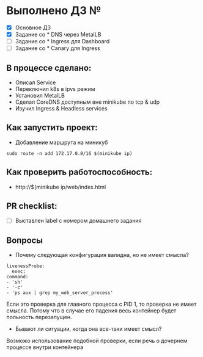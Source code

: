 # Выполнено ДЗ №

 - [x] Основное ДЗ
 - [x] Задание со * DNS через MetalLB
 - [ ] Задание со * Ingress для Dashboard
 - [ ] Задание со * Canary для Ingress

## В процессе сделано:
 - Описал Service
 - Переключил k8s в ipvs режим
 - Установил MetalLB 
 - Сделал CoreDNS доступным вне minikube по tcp & udp
 - Изучил Ingress & Headless services 

## Как запустить проект:
- Добавление маршрута на миникуб
```
sudo route -n add 172.17.0.0/16 $(minikube ip)
```


## Как проверить работоспособность:
 - http://$(minikube ip/web/index.html

## PR checklist:
 - [ ] Выставлен label с номером домашнего задания

## Вопросы

- Почему следующая конфигурация валидна, но не имеет смысла?

```
livenessProbe:
  exec:
command:
- 'sh'
- '-c'
- 'ps aux | grep my_web_server_process'
```

Если это проверка для главного процесса с PID 1, то проверка не имеет смысла. Потому что в случае его падения весь контейнер будет польность перезапущен.

- Бывают ли ситуации, когда она все-таки имеет смысл?

Возможо использование подобной проверки, если речь о дочернем процессе внутри контейнера
